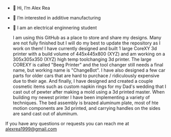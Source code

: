 - 👋 Hi, I’m Alex Rea
- 👀 I’m interested in additive manufacturing
- 🌱 I am an electrical enginnering student

  I am using this GitHub as a place to store and share my designs. Many are not fully finished but I will do my best to update the repository as I work on them!
I have currently designed and built 1 large CoreXY 3d printer with a build volume of 445x445x800 (XYZ) and am working on a 305x305x350 (XYZ) high temp toolchanging 3d printer.
The large COREXY is called "Beeg Printer" and the tool changer still needs a final name, but working name is "ChangeBot". 
  I have also designed a few car parts for older cars that are hard to purchace / ridiculously expensive due to their age. And finally, I have designed and created a couple
cosmetic items such as custom napkin rings for my Dad's wedding that I cast out of pewter after making a mold using a 3d printed master.
  When building  my newest printer I have been implementing a variety of techniques. The bed assembly is brazed aluminum plate, most of hte motion components are 3d printed, and carrying handles on the sides are sand cast out of aluminum.

If you have any questions or requests you can reach me at alexrea1999@gmail.com


